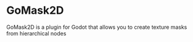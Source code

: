 # GoMask2D
GoMask2D is a plugin for Godot that allows you to create texture masks from hierarchical nodes
